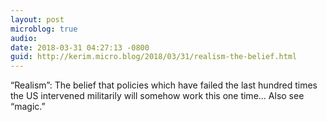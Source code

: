 ```yaml
---
layout: post
microblog: true
audio: 
date: 2018-03-31 04:27:13 -0800
guid: http://kerim.micro.blog/2018/03/31/realism-the-belief.html
---
```

“Realism”: The belief that policies which have failed the last hundred times the US intervened militarily will somehow work this one time… Also see “magic.”
